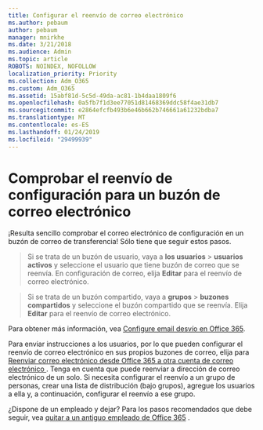 ```yaml
---
title: Configurar el reenvío de correo electrónico
ms.author: pebaum
author: pebaum
manager: mnirkhe
ms.date: 3/21/2018
ms.audience: Admin
ms.topic: article
ROBOTS: NOINDEX, NOFOLLOW
localization_priority: Priority
ms.collection: Adm_O365
ms.custom: Adm_O365
ms.assetid: 15abf81d-5c5d-49da-ac81-1b4daa1809f6
ms.openlocfilehash: 0a5fb7f1d3ee77051d81468369ddc58f4ae31db7
ms.sourcegitcommit: e2864efcfb493b6e46b662b746661a61232bdba7
ms.translationtype: MT
ms.contentlocale: es-ES
ms.lasthandoff: 01/24/2019
ms.locfileid: "29499939"
---
```

# <a name="check-the-email-forwarding-settings-for-a-mailbox"></a>Comprobar el reenvío de configuración para un buzón de correo electrónico

¡Resulta sencillo comprobar el correo electrónico de configuración en un buzón de correo de transferencia! Sólo tiene que seguir estos pasos.
  
> Si se trata de un buzón de usuario, vaya a **los usuarios** \> **usuarios activos** y seleccione el usuario que tiene buzón de correo que se reenvía. En configuración de correo, elija **Editar** para el reenvío de correo electrónico. 
    
> Si se trata de un buzón compartido, vaya a **grupos** \> **buzones compartidos** y seleccione el buzón compartido que se reenvía. Elija **Editar** para el reenvío de correo electrónico. 
    
Para obtener más información, vea [Configure email desvío en Office 365](https://support.office.com/en-us/article/Configure-email-forwarding-in-Office-365-ab5eb117-0f22-4fa7-a662-3a6bdb0add74). 
  
Para enviar instrucciones a los usuarios, por lo que pueden configurar el reenvío de correo electrónico en sus propios buzones de correo, elija para [Reenviar correo electrónico desde Office 365 a otra cuenta de correo electrónico ](https://support.office.com/en-us/article/Forward-email-from-Office-365-to-another-email-account-1ed4ee1e-74f8-4f53-a174-86b748ff6a0e). Tenga en cuenta que puede reenviar a dirección de correo electrónico de un solo. Si necesita configurar el reenvío a un grupo de personas, crear una lista de distribución (bajo grupos), agregue los usuarios a ella y, a continuación, configurar el reenvío a ese grupo.
  
¿Dispone de un empleado y dejar? Para los pasos recomendados que debe seguir, vea [quitar a un antiguo empleado de Office 365](https://support.office.com/article/https://support.office.com/en-us/article/Remove-a-former-employee-from-Office-365-44d96212-4d90-4027-9aa9-a95eddb367d1.aspx) . 
  

